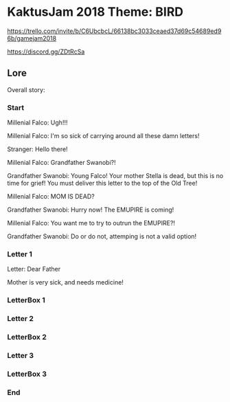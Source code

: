 # KaktusJam 2018 Theme: BIRD

https://trello.com/invite/b/C6UbcbcL/66138bc3033ceaed37d69c54689ed96b/gamejam2018

https://discord.gg/ZDtRcSa

## Lore

Overall story:

### Start
Millenial Falco: Ugh!!!

Millenial Falco: I'm so sick of carrying around all these damn letters!

Stranger: Hello there!

Millenial Falco: Grandfather Swanobi?!

Grandfather Swanobi: Young Falco! Your mother Stella is dead, but this is no time for grief! You must deliver this letter to the top of the Old Tree!

Millenial Falco: MOM IS DEAD?

Grandfather Swanobi: Hurry now! The EMUPIRE is coming!

Millenial Falco: You want me to try to outrun the EMUPIRE?! 

Grandfather Swanobi: Do or do not, attemping is not a valid option!

### Letter 1 

Letter: 
  Dear Father
  
  Mother is very sick, and needs medicine! 


### LetterBox 1

### Letter 2
### LetterBox 2

### Letter 3
### LetterBox 3

### End
